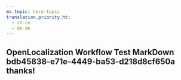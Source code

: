```yaml
---
ms.topic: hero-topic
translation.priority.ht: 
  - zh-cn
  - de-de
---
```

## OpenLocalization Workflow Test MarkDown bdb45838-e71e-4449-ba53-d218d8cf650a thanks!
